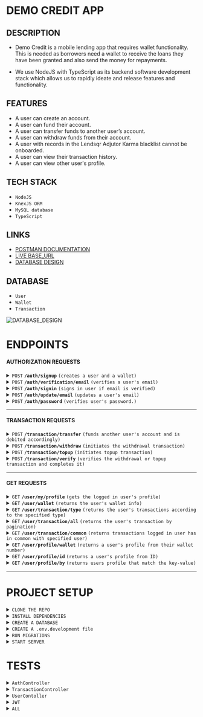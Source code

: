 # DEMO CREDIT APP

## DESCRIPTION

- Demo Credit is a mobile lending app that requires wallet functionality. This is needed as borrowers need a wallet to receive the loans they have been granted and also send the money for repayments.

- We use NodeJS with TypeScript as its backend software development stack which allows us to rapidly ideate and release features and functionality.

## FEATURES

- A user can create an account.
- A user can fund their account.
- A user can transfer funds to another user’s account.
- A user can withdraw funds from their account.
- A user with records in the Lendsqr Adjutor Karma blacklist cannot be onboarded.
- A user can view their transaction history.
- A user can view other user's profile.

## TECH STACK

- `NodeJS`
- `KnexJS ORM`
- `MySQL database`
- `TypeScript`

## LINKS

- [POSTMAN DOCUMENTATION](https://documenter.getpostman.com/view/20990487/2sA35JzKQ2)
- [LIVE BASE_URL](https://ugochukwu-ndujekwu-lendsqr-be-test.onrender.com/api/v1)
- [DATABASE DESIGN](https://dbdesigner.page.link/pt4ZVXxSuPuaB9pB9)

## DATABASE

- `User`
- `Wallet`
- `Transaction`

![DATABASE_DESIGN](https://github.com/ndujesco/PRACTICE_README_DOC/assets/92054718/f94821eb-b73d-4470-960c-7fb237e353df)

# ENDPOINTS

#### AUTHORIZATION REQUESTS

<details>
 <summary><code>POST</code> <code><b>/auth/signup</b></code> <code>(creates a user and a wallet)</code></summary>

##### Parameters

> | key          | value    | required | parameter type |
> | :----------- | :------- | :------- | :------------- |
> | `email`      | `string` | `true`   | `body`         |
> | `password`   | `string` | `true`   | `body`         |
> | `phone`      | `string` | `true`   | `body`         |
> | `first_name` | `string` | `true`   | `body`         |
> | `last_name`  | `string` | `true`   | `body`         |

</details>

<details>
 <summary><code>POST</code> <code><b>/auth/verification/email</b></code> <code>(verifies a user's email)</code></summary>

##### Parameters

> | key     | value    | required | parameter type |
> | :------ | :------- | :------- | :------------- |
> | `email` | `string` | `true`   | `query`        |
> | `otp`   | `string` | `true`   | `query`        |

</details>

<details>
 <summary><code>POST</code> <code><b>/auth/signin</b></code> <code>(signs in user if email is verified)</code></summary>

##### Parameters

> | key        | value    | required | parameter type |
> | :--------- | :------- | :------- | :------------- |
> | `email`    | `string` | `true`   | `body`         |
> | `password` | `string` | `true`   | `body`         |

</details>

<details>
 <summary><code>POST</code> <code><b>/auth/update/email</b></code> <code>(updates a user's email)</code></summary>

##### Parameters

> | key       | value    | required | parameter type |
> | :-------- | :------- | :------- | :------------- |
> | `email`   | `string` | `true`   | `body`         |
> | `user_id` | `string` | `true`   | `body`         |

</details>

<details>
 <summary><code>POST</code> <code><b>/auth/password</b></code> <code>(verifies user's password.)</code></summary>

##### Parameters

> `Authentication Required`
> | key | value | required | parameter type |
> | :--------- | :------- | :------- | :------------- |
> | `password` | `string` | `true` | `body` |

</details>

---

#### TRANSACTION REQUESTS

<details>
 <summary><code>POST</code> <code><b>/transaction/transfer</b></code> <code>(funds another user's account and is debited accordingly)</code></summary>

##### Parameters

> `Authentication Required`
> | key | value | required | parameter type |
> | :------------ | :-------- | :------- | :------------- |
> | `receiver_id` | `integer` | `true` | `body` |
> | `amount` | `integer` | `true` | `body` |
> | `remark` | `text` | `true` | `body` |

</details>

<details>
 <summary><code>POST</code> <code><b>/transaction/withdraw</b></code> <code>(initiates the withdrawal transaction)</code></summary>

##### Parameters

> `Authentication Required`
> | key | value | required | parameter type |
> | :------- | :-------- | :------- | :------------- |
> | `amount` | `integer` | `true` | `body` |

</details>

<details>
  <summary><code>POST</code> <code><b>/transaction/topup</b></code> <code>(initiates topup transaction)</code></summary>

##### Parameters

> | key      | value     | required | parameter type |
> | :------- | :-------- | :------- | :------------- |
> | `amount` | `integer` | `true`   | `body`         |

</details>

<details>
  <summary><code>POST</code> <code><b>/transaction/verify</b></code> <code>(verifies the withdrawal or topup transaction and completes it)</code></summary>

##### Parameters

> `Authentication Required`
> | key | value | required | parameter type |
> | :----------- | :-------- | :------- | :------------- |
> | `payment_id` | `integer` | `true` | `body` |

</details>

---

#### GET REQUESTS

<details>
  <summary><code>GET</code> <code><b>/user/my/profile</b></code> <code>(gets the logged in user's profile)</code></summary>

##### Parameters

> `Authentication Required` > `No parameters`

</details>

<details>
  <summary><code>GET</code> <code><b>/user/wallet</b></code> <code>(returns the user's wallet info)</code></summary>

##### Parameters

> `Authentication Required` > `No parameters`

</details>

<details>
  <summary><code>GET</code> <code><b>/user/transaction/type</b></code> <code>(returns the user's transactions according to the specified type)</code></summary>

##### Parameters

> `Authentication Required`
> | key | value | required | parameter type |
> | :----------------- | :---------------------------------- | :------- | :------------- |
> | `transaction_type` | `enum('topup withdrawal transfer')` | `false` | `query` |

</details>

<details>
  <summary><code>GET</code> <code><b>/user/transaction/all</b></code> <code>(returns the user's transaction by pagination)</code></summary>

##### Parameters

> `Authentication Required`
> | key | value | required | parameter type |
> | :------------ | :-------- | :------- | :------------- |
> | `page_number` | `integer` | `true` | `query` |

</details>

<details>
  <summary><code>GET</code> <code><b>/user/transaction/common</b></code> <code>(returns transactions logged in user has in common with specified user)</code></summary>

##### Parameters

> `Authentication Required`
> | key | value | required | parameter type |
> | :-------- | :-------- | :------- | :------------- |
> | `user_id` | `integer` | `true` | `query` |

</details>

<details>
  <summary><code>GET</code> <code><b>/user/profile/wallet</b></code> <code>(returns a user's profile from their wallet number)</code></summary>

##### Parameters

> `Authentication Required`
> | key | value | required | parameter type |
> | :-------------- | :-------- | :------- | :------------- |
> | `wallet_number` | `integer` | `true` | `query` |

</details>

<details>
  <summary><code>GET</code> <code><b>/user/profile/id</b></code> <code>(returns a user's profile from ID)</code></summary>

##### Parameters

> `Authentication Required`
> | key | value | required | parameter type |
> | :-------- | :-------- | :------- | :------------- |
> | `user_id` | `integer` | `true` | `query` |

</details>

<details>
  <summary><code>GET</code> <code><b>/user/profile/by</b></code> <code>(returns users profile that match the key-value)</code></summary>

##### Parameters

> `Authentication Required`
> | key | value | required | parameter type |
> | :------ | :------- | :------- | :------------- |
> | `key` | `string` | `true` | `query` |
> | `value` | `string` | `true` | `query` |

</details>

---

# PROJECT SETUP

<details>
<summary><code>CLONE THE REPO</code> </summary>

######

```bash
git clone https://github.com/ndujesco/lendsqr-be-test.git
```

</details>

<details>
<summary><code>INSTALL DEPENDENCIES</code> </summary>

######

```bash
yarn install
```

</details>

<details>
<summary><code>CREATE A DATABASE</code> </summary>

######

```mysql
CREATE DATABASE lendsqr;
```

</details>

<details>
<summary><code>CREATE A .env.development file</code> </summary>

######

- Create in the root directory
- Check `.env.example` for the variables
- `.env` will not work appropriately
- `.env.production` should be used for production

</details>

<details>
<summary><code>RUN MIGRATIONS</code> </summary>

######

```bash
yarn migrate:latest:dev
```

</details>

<details>
<summary><code>START SERVER</code> </summary>

######

```bash
yarn start:dev
```

</details>

# TESTS

<details>
<summary><code>AuthController</code> </summary>

#####

<img width="639" alt="AUTH TEST" src="https://github.com/ndujesco/lendsqr-be-test/assets/92054718/f5c83d43-8f90-4fb8-9618-d60f5fc8a754">

</details>

<details>
<summary><code>TransactionController</code> </summary>

#####

<img width="688" alt="TRANSACTION TEST" src="https://github.com/ndujesco/lendsqr-be-test/assets/92054718/9ce6f94f-6921-443a-9895-f93626162155">

</details>

<details>
<summary><code>UserContoller</code> </summary>

#####

<img width="889" alt="USER TEST" src="https://github.com/ndujesco/lendsqr-be-test/assets/92054718/c8642e46-265b-4917-a7d6-83c92852f4f7">

</details>

<details>
<summary><code>JWT</code> </summary>

#####

<img width="528" alt="JWT TEST" src="https://github.com/ndujesco/lendsqr-be-test/assets/92054718/381f8c39-76c6-4e26-99e4-90de4f8d0023">

</details>

<details>
<summary><code>ALL</code> </summary>

#####

<img width="490" alt="ALL TESTS" src="https://github.com/ndujesco/lendsqr-be-test/assets/92054718/0f953908-8081-4f42-a83d-4f3010116320">

</details>
